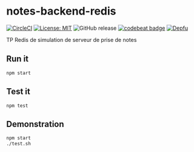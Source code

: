# notes-backend-redis

[![CircleCI](https://circleci.com/gh/sylvainmetayer/notes-backend-redis.svg?style=svg)](https://circleci.com/gh/sylvainmetayer/notes-backend-redis) [![License: MIT](https://img.shields.io/badge/License-MIT-yellow.svg)](https://opensource.org/licenses/MIT) ![GitHub release](https://img.shields.io/github/release/sylvainmetayer/notes-backend-redis.svg) [![codebeat badge](https://codebeat.co/badges/948ed528-a4e8-4ed9-aea4-fda02ba94859)](https://codebeat.co/projects/github-com-sylvainmetayer-notes-backend-redis-master) [![Depfu](https://badges.depfu.com/badges/4034a6e0304e200260c1dfeb90959459/overview.svg)](https://depfu.com/github/sylvainmetayer/notes-backend-redis)

TP Redis de simulation de serveur de prise de notes

## Run it

`npm start`

## Test it

`npm test`

## Demonstration

```bash
npm start
./test.sh
```
